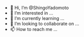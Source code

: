 - 👋 Hi, I’m @ShingoYadomoto
- 👀 I’m interested in ...
- 🌱 I’m currently learning ...
- 💞️ I’m looking to collaborate on ...
- 📫 How to reach me ...

<!---
ShingoYadomoto/ShingoYadomoto is a ✨ special ✨ repository because its `README.md` (this file) appears on your GitHub profile.
You can click the Preview link to take a look at your changes.
--->
